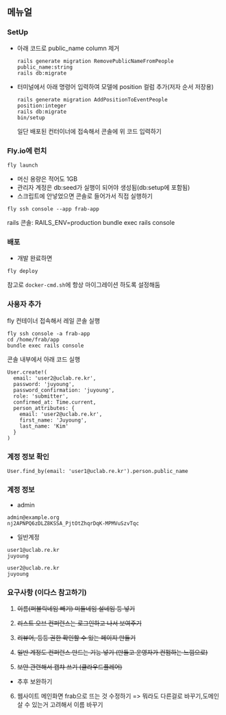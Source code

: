 ## 메뉴얼

### SetUp

- 아래 코드로 public_name column 제거
  ```
  rails generate migration RemovePublicNameFromPeople public_name:string
  rails db:migrate
  ```

- 터미널에서 아래 명령어 입력하여 모델에 position 컬럼 추가(저자 순서 저장용)

  ```
  rails generate migration AddPositionToEventPeople
  position:integer
  rails db:migrate
  bin/setup
  ```

  일단 배포된 컨터이너에 접속해서 콘솔에 위 코드 입력하기

### Fly.io에 런치

```
fly launch
```

- 머신 용량은 적어도 1GB
- 관리자 계정은 db:seed가 실행이 되어야 생성됨(db:setup에 포함됨)
- 스크립트에 안넣었으면 콘솔로 들어가서 직접 실행하기

```
fly ssh console --app frab-app
```

rails 콘솔:  RAILS_ENV=production bundle exec rails console

### 배포

- 개발 완료하면

```
fly deploy
```

참고로 `docker-cmd.sh`에 항상 마이그레이션 하도록 설정해둠


### 사용자 추가

fly 컨테이너 접속해서 레일 콘솔 실행
```
fly ssh console -a frab-app
cd /home/frab/app
bundle exec rails console
```

콘솔 내부에서 아래 코드 실행
```
User.create!(
  email: 'user2@uclab.re.kr',
  password: 'juyoung',
  password_confirmation: 'juyoung',
  role: 'submitter',
  confirmed_at: Time.current,
  person_attributes: {
    email: 'user2@uclab.re.kr',
    first_name: 'Juyoung',
    last_name: 'Kim'
  }
)
```
### 계정 정보 확인
```User.find_by(email: 'user1@uclab.re.kr').person.public_name```



### 계정 정보

- admin

```
admin@example.org
nj2APNPQ6zDLZ8KSSA_PjtOtZhqrDqK-MPMVuSzvTqc
```

- 일반계정

```
user1@uclab.re.kr
juyoung
```

```
user2@uclab.re.kr
juyoung
```

### 요구사항 (이다스 참고하기)
1. ~~이름(퍼블릭네임 빼기) 미들네임 설네임 등 넣기~~

2. ~~리스트 오브 컨퍼런스는 로그인하고 나서 보여주기~~

3. ~~리뷰어, 등등 권한 확인할 수 있는 페이지 만들기~~

4. ~~일반 계정도 컨퍼런스 만드는 기능 넣기 (만들고 운영자가 컨펌하는 느낌으로)~~

5. ~~보안 관련해서 캡챠 쓰기 (클라우드플레어)~~
  - 추후 보완하기

6. 웹사이트 메인화면 frab으로 뜨는 것 수정하기 => 뭐라도 다른걸로 바꾸기,도메인 살 수 있는거 고려해서 이름 바꾸기